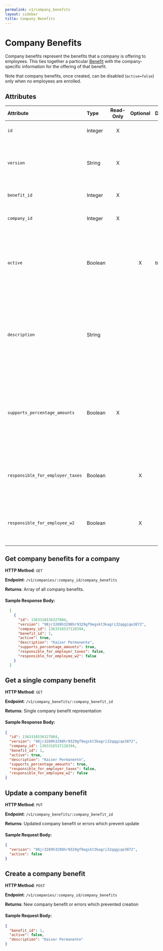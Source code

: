 ```yaml
---
permalink: v1/company_benefits
layout: sidebar
title: Company Benefits
---
```


# Company Benefits

Company benefits represent the benefits that a company is offering to employees. This ties together a particular <a href="/v1/benefits">Benefit</a> with the company-specific information for the offering of that benefit.

Note that company benefits, once created, can be disabled (`active=false`) only when no employees are enrolled.

## Attributes

| Attribute                     | Type              | Read-Only | Optional | Default | Description
| :----------                   |:-------------     |:---------:|:--------:|:--------|:-------------
| `id`                          | Integer           |     X     |          |         | the unique identifier of this company benefit
| `version`                     | String            |     X     |          |         | version of this object. See <a href="/v1/considerations/versioning">the versioning documentation</a> for a more in depth explaination of versions
| `benefit_id`                 | Integer            |     X     |          |         | id for the benefit to which this company benefit belongs
| `company_id`                 | Integer            |     X     |          |         | id for the company to which this company benefit belongs
| `active`                      |  Boolean          |           |     X    | true    | if true, employees may actively participate. May only be set to false if no employees are actively participating (e.g. if an Employee Benefit exists with this company_benefit_id)
| `description`                      |  String            |           |          |         | description of this benfit offering. For example, a company may offer multiple benefits with `benefit_id` 1 (for Medical Insurance.) So here they would put something more specific like "Kaiser Permanente" or "Blue Cross/ Blue Shield"
| `supports_percentage_amounts`               | Boolean           |      X     |          |         | if true, employee deductions and company contributions can be set as percentages of payroll for an individual employee. This is determined by the type of benefit, so not settable by the client.
| `responsible_for_employer_taxes` | Boolean           |           |    X     |         | if true, the employer is subject to pay employer taxes when an employee is on leave. Only applicable to third party sick pay benefits.
| `responsible_for_employee_w2`    | Boolean           |           |    X     |         | if true, the employer is subject to file W-2 forms for an employee on leave. Only applicable to third party sick pay benefits.

## Get company benefits for a company

**HTTP Method**: `GET`

**Endpoint**: `/v1/companies/:company_id/company_benefits`

**Returns**: Array of all company benefits.

#### Sample Response Body:

```json
  [
    {
      "id": 1363316536327004,
      "version": "98jr3289h3298hr9329gf9egskt3kagri32qqgiqe3872",
      "company_id": 1363316537128394,
      "benefit_id": 1,
      "active": true,
      "description": "Kaiser Permanente",
      "supports_percentage_amounts": true,
      "responsible_for_employer_taxes": false,
      "responsible_for_employee_w2": false
    }
  ]
```

## Get a single company benefit

**HTTP Method**: `GET`

**Endpoint**: `/v1/company_benefits/:company_benefit_id`

**Returns**: Single company benefit representation

#### Sample Response Body:

```json
{
  "id": 1363316536327004,
  "version": "98jr3289h3298hr9329gf9egskt3kagri32qqgiqe3872",
  "company_id": 1363316537128394,
  "benefit_id": 1,
  "active": true,
  "description": "Kaiser Permanente",
  "supports_percentage_amounts": true,
  "responsible_for_employer_taxes": false,
  "responsible_for_employee_w2": false
}
```

## Update a company benefit

**HTTP Method**: `PUT`

**Endpoint**: `/v1/company_benefits/:company_benefit_id`

**Returns**: Updated company benefit or errors which prevent update

#### Sample Request Body:

```json
{
  "version": "98jr3289h3298hr9329gf9egskt3kagri32qqgiqe3872",
  "active": false
}
```

## Create a company benefit

**HTTP Method**: `POST`

**Endpoint**: `/v1/companies/:company_id/company_benefits`

**Returns**: New company benefit or errors which prevented creation

#### Sample Request Body:

```json
{
  "benefit_id": 1,
  "active": false,
  "description": "Kaiser Permanente"
}
```
